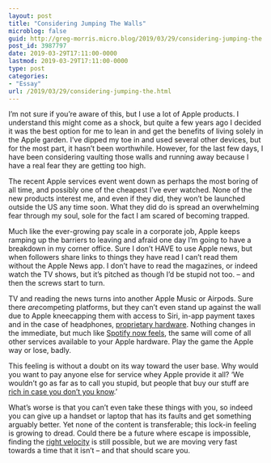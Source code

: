 ```yaml
---
layout: post
title: "Considering Jumping The Walls"
microblog: false
guid: http://greg-morris.micro.blog/2019/03/29/considering-jumping-the.html
post_id: 3987797
date: 2019-03-29T17:11:00-0000
lastmod: 2019-03-29T17:11:00-0000
type: post
categories:
- "Essay"
url: /2019/03/29/considering-jumping-the.html
---
```

<!--kg-card-begin: html--><p>I’m not sure if you’re aware of this, but I use a lot of Apple products. I understand this might come as a shock, but quite a few years ago I decided it was the best option for me to lean in and get the benefits of living solely in the Apple garden. I’ve dipped my toe in and used several other devices, but for the most part, it hasn’t been worthwhile. However, for the last few days, I have been considering vaulting those walls and running away because I have a real fear they are getting too high.</p>
<p>The recent Apple services event went down as perhaps the most boring of all time, and possibly one of the cheapest I’ve ever watched. None of the new products interest me, and even if they did, they won’t be launched outside the US any time soon. What they did do is spread an overwhelming fear through my soul, sole for the fact I am scared of becoming trapped.</p>
<p>Much like the ever-growing pay scale in a corporate job, Apple keeps ramping up the barriers to leaving and afraid one day I’m going to have a breakdown in my corner office. Sure I don’t HAVE to use Apple news, but when followers share links to things they have read I can’t read them without the Apple News app. I don’t have to read the magazines, or indeed watch the TV shows, but it’s pitched as though I’d be stupid not too. – and then the screws start to turn.</p>
<p>TV and reading the news turns into another Apple Music or Airpods. Sure there <em><em>are</em></em>competing platforms, but they can’t even stand up against the wall due to Apple kneecapping them with access to Siri, in-app payment taxes and in the case of headphones, <a href="/2018-03-24-the-w1-conundrum/">proprietary hardware</a>. Nothing changes in the immediate, but much like <a href="https://www.wired.co.uk/article/apple-app-store-spotify">Spotify now feels</a>, the same will come of all other services available to your Apple hardware. Play the game the Apple way or lose, badly.</p>
<p>This feeling is without a doubt on its way toward the user base. Why would you want to pay anyone else for service whey Apple provide it all? ‘We wouldn’t go as far as to call you stupid, but people that buy our stuff are <a href="https://appleinsider.com/articles/18/07/09/researchers-claim-iphone-and-ipad-ownership-is-a-wealth-indicator">rich in case you don’t you know</a>.’</p>
<p>What’s worse is that you can’t even take these things with you, so indeed you can give up a handset or laptop that has its faults and get something arguably better. Yet none of the content is transferable; this lock-in feeling is growing to dread. Could there be a future where escape is impossible, finding the <a href="/2018/10/12/finding-apple-escape.html">right velocity</a> is still possible, but we are moving very fast towards a time that it isn’t – and that should scare you.</p>
<!--kg-card-end: html-->
